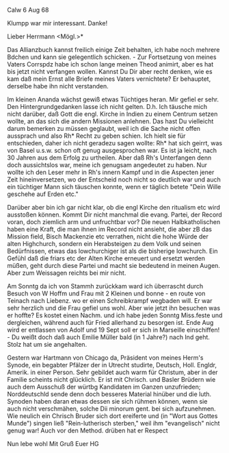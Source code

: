  Calw 6 Aug 68

Klumpp war mir interessant. Danke!

Lieber Herrmann <Mögl.>*

Das Allianzbuch kannst freilich einige Zeit behalten, ich habe noch mehrere Bdchen und kann sie gelegentlich schicken. - Zur Fortsetzung von meines Vaters Corrspdz habe ich schon lange meinen Theod animirt, aber es hat bis jetzt nicht verfangen wollen. Kannst Du Dir aber recht denken, wie es kam daß mein Ernst alle Briefe meines Vaters vernichtete? Er behauptet, derselbe habe ihn nicht verstanden.

Im kleinen Ananda wächst gewiß etwas Tüchtiges heran. Mir gefiel er sehr. 
Den Hintergrundgedanken lasse ich nicht gelten. D.h. Ich täusche mich nicht darüber, daß Gott die engl. Kirche in Indien zu einem Centrum setzen wollte, an das sich die andern Missionen anlehnen. Das hast Du vielleicht darum bemerken zu müssen geglaubt, weil ich die Sache nicht offen aussprach und also Rh<enius>* Recht zu geben schien. Ich hielt sie für entschieden, daher ich nicht geradezu sagen wollte: Rh<enius>* hat sich geirrt, was von Basel u.s.w. schon oft genug ausgesprochen war. Es ist ja leicht, nach 30 Jahren aus dem Erfolg zu urtheilen. Aber daß Rh's Unterfangen denn doch aussichtslos war, meine ich genugsam angedeutet zu haben. Nur wollte ich den Leser mehr in Rh's innern Kampf und in die Aspecten jener Zeit hineinversetzen, wo der Entscheid noch nicht so deutlich war und auch ein tüchtiger Mann sich täuschen konnte, wenn er täglich betete "Dein Wille geschehe auf Erden etc."

Darüber aber bin ich gar nicht klar, ob die engl Kirche den ritualism etc wird ausstoßen können. Kommt Dir nicht manchmal die evang. Partei, der Record voran, doch ziemlich arm und unfruchtbar vor? Die neuen Halbkatholischen haben eine Kraft, die man ihnen im Record nicht ansieht, die aber zB das Mission field, Bisch Mackenzie etc verrathen, nicht die hohe Würde der alten Highchurch, sondern ein Herabsteigen zu dem Volk und seinen Bedürfnissen, etwas das lowchurchiger ist als die bisherige lowchurch. Ein Gefühl daß die friars etc der Alten Kirche erneuert und ersetzt werden müßen, geht durch diese Partei und macht sie bedeutend in meinen Augen. Aber zum Weissagen reichts bei mir nicht.

Am Sonntg da ich von Stammh zurückkam ward ich überrascht durch Besuch von W Hoffm und Frau mit 2 Kleinen und bonne - en route von Teinach nach Liebenz. wo er einen Schreibkrampf wegbaden will. Er war sehr herzlich und die Frau gefiel uns wohl. Aber wie jetzt ihn besuchen was er hoffte? Es kostet einen Nachm. und ich habe jeden Sonntg Miss.feste und dergleichen, während auch für Fried allerhand zu besorgen ist. Ende Aug wird er entlassen von Adolf und 19 Sept soll er sich in Marseille einschiffen! - Du weißt doch daß auch Emilie Müller bald (in 1 Jahre?) nach Ind geht. Stolz hat um sie angehalten.

Gestern war Hartmann von Chicago da, Präsident von meines Herm's Synode, ein begabter Pfälzer der in Utrecht studirte, Deutsch, Holl. Engldr, Amerik. in einer Person. Sehr gebildet auch warm für Christum, aber in der Familie scheints nicht glücklich. Er ist mit Chrisch. und Basler Brüdern wie auch dem Ausschuß der würtbg Kandidaten im Ganzen unzufrieden; Norddeutschld sende denn doch besseres Material hinüber und die luth. Synoden haben daran etwas dessen sie sich rühmen können, wenn sie auch nicht verschmähen, solche Dii minorum gent. bei sich aufzunehmen. Wie neulich ein Chrisch Bruder sich dort ereiferte und (in "Wort aus Gottes Munde") singen ließ "Rein-lutherisch sterben," weil ihm "evangelisch" nicht genug war! Auch vor den Method. drüben hat er Respect

 Nun lebe wohl Mit Gruß
 Euer HG
